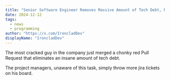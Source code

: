 ```yaml
---
title: "Senior Software Engineer Removes Massive Amount of Tech Debt, Nobody Notices"
date: 2024-12-12
tags: 
  - news
  - programming
author: "https://x.com/IroncladDev"
displayName: "IroncladDev"
---
```


The most cracked guy in the company just merged a chonky red Pull Request that eliminates an insane amount of tech debt.

The project managers, unaware of this task, simply throw more jira tickets on his board.

